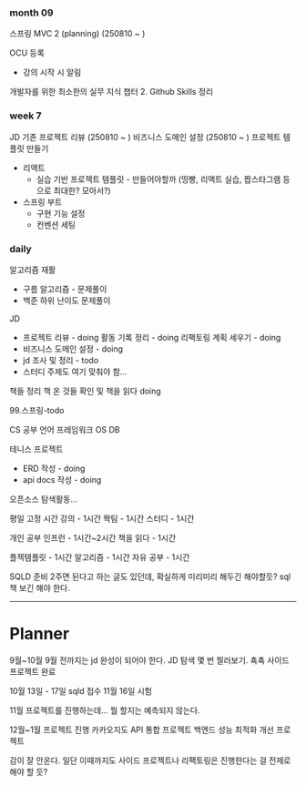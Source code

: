 ### month 09

스프링 MVC 2 (planning) (250810 ~ )

OCU 등록
- 강의 시작 시 알림

개발자를 위한 최소한의 실무 지식 챕터 2.
Github Skills 정리

### week 7
JD
기존 프로젝트 리뷰 (250810 ~ )
비즈니스 도메인 설정 (250810 ~ )
프로젝트 템플릿 만들기
- 리액트
	- 실습 기반 프로젝트 템플릿 - 만들어야할까
	  (띵빵, 리액트 실습, 짭스타그램 등으로 최대한? 모아서?)
- 스프링 부트
	- 구현 기능 설정
	- 컨벤션 세팅

### daily
알고리즘 재활
- 구름 알고리즘 - 문제풀이
- 백준 하위 난이도 문제풀이

JD
- 프로젝트 리뷰 - doing
  활동 기록 정리 - doing
  리팩토링 계획 세우기 - doing
- 비즈니스 도메인 설정 - doing
- jd 조사 및 정리 - todo
- 스터디 주제도 여기 맞춰야 함...

책들 정리
책 온 것들 확인 및 책을 읽다 doing

99.스프링-todo

CS 공부
언어
프레임워크
OS
DB

테니스 프로젝트
- ERD 작성 - doing
- api docs 작성 - doing

오픈소스 탐색활동...



평일 고정 시간
강의 - 1시간
짝팀 - 1시간
스터디 - 1시간

개인 공부
인프런 - 1시간~2시간
책을 읽다 - 1시간

플젝템플릿 - 1시간
알고리즘 - 1시간
자유 공부 - 1시간

SQLD 준비
2주면 된다고 하는 글도 있던데, 확실하게 미리미리 해두긴 해야할듯?
sql 책 보긴 해야 한다.


---

# Planner

9월~10월
9월 전까지는 jd 완성이 되어야 한다.
JD 탐색
몇 번 찔러보기. 쵹쵹
사이드 프로젝트 완료

10월 13일 - 17일 sqld 접수
11월 16일 시험

11월
프로젝트를 진행하는데... 뭘 할지는 예측되지 않는다.

12월~1월
프로젝트 진행
카카오지도 API 통합 프로젝트
백엔드 성능 최적화 개선 프로젝트

감이 잘 안온다. 일단 이때까지도 사이드 프로젝트나 리팩토링은 진행한다는 걸 전제로 해야 할 듯?
